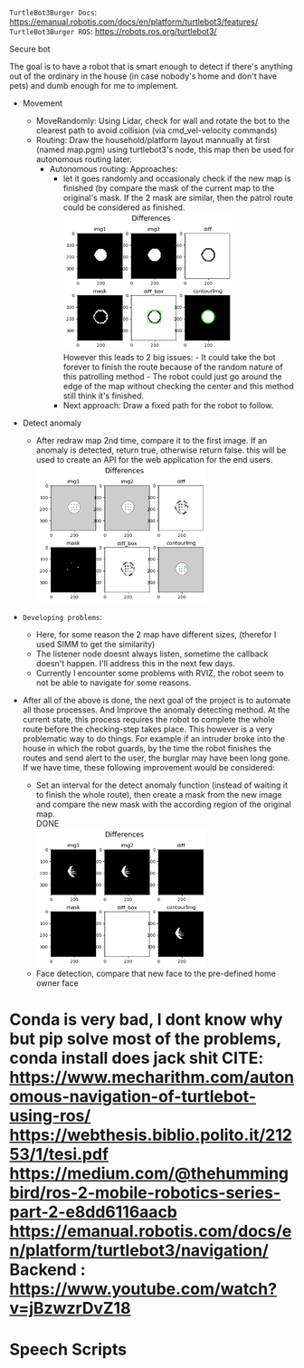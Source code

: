 `TurtleBot3Burger Docs`: https://emanual.robotis.com/docs/en/platform/turtlebot3/features/
`TurtleBot3Burger ROS`: https://robots.ros.org/turtlebot3/

Secure bot

The goal is to have a robot that is smart enough to detect if there's anything out of the ordinary in the house (in case nobody's home and don't have pets) and dumb enough for me to implement.

- Movement

  - MoveRandomly: Using Lidar, check for wall and rotate the bot to the clearest path to avoid collision (via cmd_vel-velocity commands)
  - Routing: Draw the household/platform layout mannually at first (named map.pgm) using turtlebot3's node, this map then be used for autonomous routing later.
    - Autonomous routing:
      Approaches:
      - let it goes randomly and occasionaly check if the new map is finished (by compare the mask of the current map to the original's mask. If the 2 mask are similar, then the patrol route could be considered as finished.<br>
        <img src="./img/maskEdge.png" width="300"/> <br>
        However this leads to 2 big issues: - It could take the bot forever to finish the route because of the random nature of this patrolling method - The robot could just go around the edge of the map without checking the center and this method still think it's finished.
      - Next approach: Draw a fixed path for the robot to follow.

- Detect anomaly

  - After redraw map 2nd time, compare it to the first image. If an anomaly is detected, return true, otherwise return false. this will be used to create an API for the web application for the end users.<br>
    <img src="./img/map_Diff.png" width="300"/> <br>

- `Developing problems`:
  - Here, for some reason the 2 map have different sizes, (therefor I used SIMM to get the similarity)<br>
  - The listener node doesnt always listen, sometime the callback doesn't happen. I'll address this in the next few days.
  - Currently I encounter some problems with RVIZ, the robot seem to not be able to navigate for some reasons.
- After all of the above is done, the next goal of the project is to automate all those processes. And Improve the anomaly detecting method.
  At the current state, this process requires the robot to complete the whole route before the checking-step takes place. This however is a very problematic way to do things. For example if an intruder broke into the house in which the robot guards, by the time the robot finishes the routes and send alert to the user, the burglar may have been long gone. If we have time, these following improvement would be considered:
  - Set an interval for the detect anomaly function (instead of waiting it to finish the whole route), then create a mask from the new image and compare the new mask with the according region of the original map. <br>
    DONE<br> <img src="./img/diff_regional.png" width="300"/> <br>
  - Face detection, compare that new face to the pre-defined home owner face

Conda is very bad, I dont know why but pip solve most of the problems, conda install does jack shit
CITE: https://www.mecharithm.com/autonomous-navigation-of-turtlebot-using-ros/
https://webthesis.biblio.polito.it/21253/1/tesi.pdf
https://medium.com/@thehummingbird/ros-2-mobile-robotics-series-part-2-e8dd6116aacb
https://emanual.robotis.com/docs/en/platform/turtlebot3/navigation/
Backend : https://www.youtube.com/watch?v=jBzwzrDvZ18
========================================================================================

# Speech Scripts
